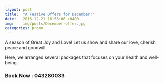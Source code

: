 ```yaml
---
layout: post
title:  "A Festive Offers for December!"
date:   2016-12-21 16:53:06 +0400
img:	img/posts/December-offer.jpg
categories: promo
---
```

A season of Great Joy and Love! Let us show and share our love, cherish peace and goodwill. 

Here, we arranged several packages that focuses on your health and well-being.

### Book Now : 043280033
